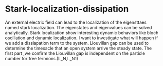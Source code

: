 # Stark-localization-dissipation
  An external electric field can lead to the localization of the eigensttaes named stark localization. 
  The eigenstates and eigenvalues can be solved analytically. 
  Stark localization show interesting dynamic behaviors like bloch oscillation and dynamic localization. I want to investigate what will happen if we add a dissiapation term to the system.
  Liouvillan gap can be used to determine the timesacle that an open system arrive the steady state. 
  The first part ,we confirm the Liouvillan gap is independent on the particle number for free fermions.(L_N,L_N1)
